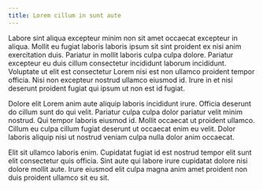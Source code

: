 ```yaml
---
title: Lorem cillum in sunt aute
---
```


Labore sint aliqua excepteur minim non sit amet occaecat excepteur in aliqua. Mollit eu fugiat laboris laboris ipsum sit sint proident ex nisi anim exercitation duis. Pariatur in mollit laboris culpa culpa dolore. Pariatur excepteur eu duis cillum consectetur incididunt laborum incididunt. Voluptate ut elit est consectetur Lorem nisi est non ullamco proident tempor officia. Nisi non excepteur nostrud ullamco eiusmod id. Irure in et nisi deserunt proident fugiat qui ipsum ut non est id fugiat.

Dolore elit Lorem anim aute aliquip laboris incididunt irure. Officia deserunt do cillum sunt do qui velit. Pariatur culpa culpa dolor pariatur velit minim nostrud. Qui tempor laboris eiusmod id. Mollit occaecat ut proident ullamco. Cillum eu culpa cillum fugiat deserunt ut occaecat enim eu velit. Dolor laboris aliquip nisi ut nostrud veniam culpa nulla dolor anim occaecat.

Elit sit ullamco laboris enim. Cupidatat fugiat id est nostrud tempor elit sunt elit consectetur quis officia. Sint aute qui labore irure cupidatat dolore nisi dolore mollit aute. Irure eiusmod elit culpa magna anim amet proident non duis proident ullamco sit eu sit.
